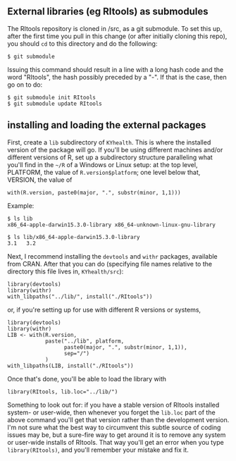 ## External libraries (eg RItools) as submodules

The RItools repository is cloned in /src, as a git submodule.  To set this up, after the first
time you pull in this change (or after initially cloning this repo),
you should `cd` to this directory and do the following:

```
$ git submodule
```
Issuing this command should result in a line with a long hash code and
the word "RItools", the hash possibly preceded by a "-".  If that is
the case, then go on to do:

```
$ git submodule init RItools
$ git submodule update RItools
```

## installing and loading the external packages

First, create a `lib` subdirectory of `KYhealth`.  This is where the
installed version of the package will go. If you'll be using different
machines and/or different versions of R, set up a subdirectory
structure paralleling what you'll find in the `~/R` of a Windows or
Linux setup: at the top level, PLATFORM, the value of
`R.version$platform`; one level below that, VERSION, the value of

```{r}
with(R.version, paste0(major, ".", substr(minor, 1,1)))
```
Example:

	$ ls lib
	x86_64-apple-darwin15.3.0-library x86_64-unknown-linux-gnu-library

	$ ls lib/x86_64-apple-darwin15.3.0-library
	3.1   3.2


Next, I recommend installing the `devtools` and `withr` packages,
available from CRAN.  After that you can do (specifying file names relative
to the directory this file lives in, `KYhealth/src`):

```{r}
library(devtools)
library(withr)
with_libpaths("../lib/", install("./RItools"))
```

or, if you're setting up for use with different R versions or
systems,

```{r}
library(devtools)
library(withr)
LIB <- with(R.version,
            paste("../lib", platform,
                  paste0(major, ".", substr(minor, 1,1)),
                  sep="/")
            )
with_libpaths(LIB, install("./RItools"))
```

Once that's done, you'll be able to load the library with

```{r}
library(RItools, lib.loc="../lib/") 
```

Something to look out for: if you have a stable version of RItools
installed system- or user-wide, then whenever you forget the `lib.loc`
part of the above command you'll get that version rather than the
development version.  I'm not sure what the best way to circumvent
this subtle source of coding issues may be, but a sure-fire way to get
around it is to remove any system or user-wide installs of RItools.
That way you'll get an error when you type `library(RItools)`, and
you'll remember your mistake and fix it.
